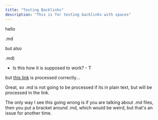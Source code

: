 ```yaml
---
title: "Testing Backlinks"
description: "This is for testing backlinks with spaces"
---
```




hello

.md

but also

.md)
- Is this how it is supposed to work? - T

but [this link](index.md) is processed correctly...

Great, so .md is not going to be processed if its in plain text, but will be processed in the link.

The only way I see this going wrong is if you are talking about .md files, then you put a bracket around .md, which would be weird, but that's an issue for another time.
